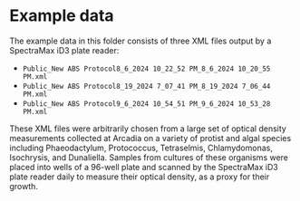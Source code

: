 # Example data

The example data in this folder consists of three XML files output by a SpectraMax iD3 plate reader:
* `Public_New ABS Protocol8_6_2024 10_22_52 PM_8_6_2024 10_20_55 PM.xml`
* `Public_New ABS Protocol8_19_2024 7_07_41 PM_8_19_2024 7_06_44 PM.xml`
* `Public_New ABS Protocol9_6_2024 10_54_51 PM_9_6_2024 10_53_28 PM.xml`

These XML files were arbitrarily chosen from a large set of optical density measurements collected at Arcadia on a variety of protist and algal species including Phaeodactylum, Protococcus, Tetraselmis, Chlamydomonas, Isochrysis, and Dunaliella. Samples from cultures of these organisms were placed into wells of a 96-well plate and scanned by the SpectraMax iD3 plate reader daily to measure their optical density, as a proxy for their growth.
